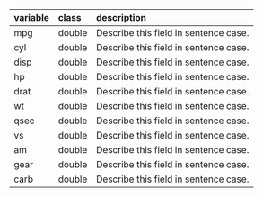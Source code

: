 |variable |class  |description                           |
|:--------|:------|:-------------------------------------|
|mpg      |double |Describe this field in sentence case. |
|cyl      |double |Describe this field in sentence case. |
|disp     |double |Describe this field in sentence case. |
|hp       |double |Describe this field in sentence case. |
|drat     |double |Describe this field in sentence case. |
|wt       |double |Describe this field in sentence case. |
|qsec     |double |Describe this field in sentence case. |
|vs       |double |Describe this field in sentence case. |
|am       |double |Describe this field in sentence case. |
|gear     |double |Describe this field in sentence case. |
|carb     |double |Describe this field in sentence case. |
